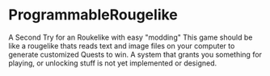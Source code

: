 # ProgrammableRougelike
A Second Try for an Roukelike with easy "modding"
This game should be like a rougelike thats reads text and image files on your computer to generate customized Quests to win. 
A system that grants you something for playing, or unlocking stuff is not yet implemented or designed.
